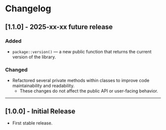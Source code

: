 # Changelog

## [1.1.0] - 2025-xx-xx future release
### Added
- `package::version()` — a new public function that returns the current version of the library.

### Changed
- Refactored several private methods within classes to improve code maintainability and readability.
  - These changes do not affect the public API or user-facing behavior.

---

## [1.0.0] - Initial Release
- First stable release.
